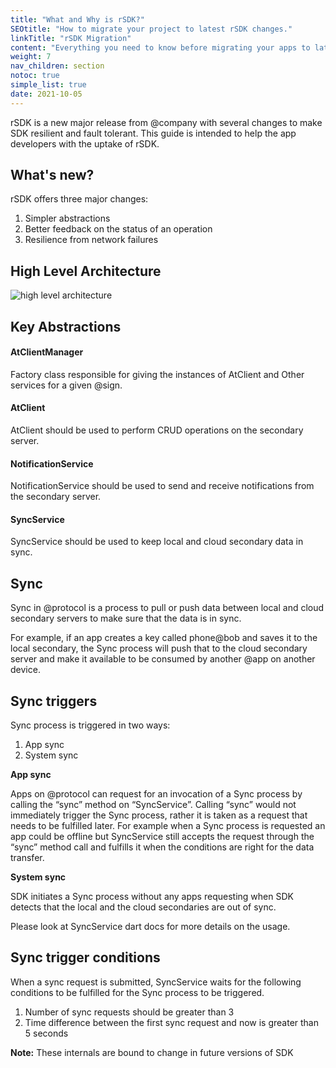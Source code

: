```yaml
---
title: "What and Why is rSDK?"
SEOtitle: "How to migrate your project to latest rSDK changes."
linkTitle: "rSDK Migration"
content: "Everything you need to know before migrating your apps to latest rSDK changes."
weight: 7
nav_children: section
notoc: true
simple_list: true
date: 2021-10-05
---
```


rSDK is a new major release from @company with several changes to make SDK resilient and fault tolerant.  This guide is intended to help the app developers with the uptake of rSDK.


## What's new?

rSDK offers three major changes:

1. Simpler abstractions
2. Better feedback on the status of an operation
3. Resilience from network failures

## High Level Architecture ##

![high level architecture](/rSDK/high_level_architecture.png)

## Key Abstractions ##

#### **AtClientManager** ####
Factory class responsible for giving the instances of AtClient and Other services for a given @sign.

#### **AtClient** ####
AtClient should be used to perform CRUD operations on the secondary server.

#### **NotificationService** ####
NotificationService should be used to send and receive notifications from the secondary server.

#### **SyncService** ####
SyncService should be used to keep local and cloud secondary data in sync.


## Sync

Sync in @protocol is a process to pull or push data between local and cloud secondary servers to make sure that the data is in sync.

For example, if an app creates a key called phone@bob and saves it to the local secondary, the Sync process will push that to the cloud secondary server and make it available to be consumed by another @app on another device.

## Sync triggers

Sync process is triggered in two ways:

1. App sync
2. System sync

**App sync**

Apps on @protocol can request for an invocation of a Sync process by calling the “sync” method on “SyncService”.  Calling “sync” would not immediately trigger the Sync process, rather it is taken as a request that needs to be fulfilled later. For example when a Sync process is requested an app could be offline  but SyncService still accepts the request through the “sync” method call and fulfills it when the conditions are right for the data transfer.

**System sync**

SDK initiates a Sync process without any apps requesting when SDK detects that the local and the cloud secondaries are out of sync. 

Please look at SyncService dart docs for more details on the usage.


## Sync trigger conditions

When a sync request is submitted, SyncService waits for the following conditions to be fulfilled for the Sync process to be triggered.

1. Number of sync requests should be greater than 3
2. Time difference between the first sync request and now is greater than 5 seconds

**Note:** These internals are bound to change in future versions of SDK

